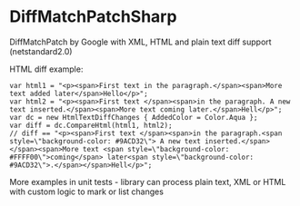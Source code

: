 # DiffMatchPatchSharp
DiffMatchPatch by Google with XML, HTML and plain text diff support (netstandard2.0)

HTML diff example:

    var html1 = "<p><span>First text in the paragraph.</span><span>More text added later</span>Hello</p>";
    var html2 = "<p><span>First text </span><span>in the paragraph. A new text inserted.</span><span>More text coming later.</span>Hell</p>";
    var dc = new HtmlTextDiffChanges { AddedColor = Color.Aqua };
    var diff = dc.CompareHtml(html1, html2);
    // diff == "<p><span>First text </span><span>in the paragraph.<span style=\"background-color: #9ACD32\"> A new text inserted.</span></span><span>More text <span style=\"background-color: #FFFF00\">coming</span> later<span style=\"background-color: #9ACD32\">.</span></span>Hell</p>";

More examples in unit tests - library can process plain text, XML or HTML with custom logic to mark or list changes
